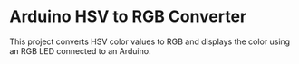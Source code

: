 # Arduino HSV to RGB Converter
This project converts HSV color values to RGB and displays the color using an RGB LED connected to an Arduino.
